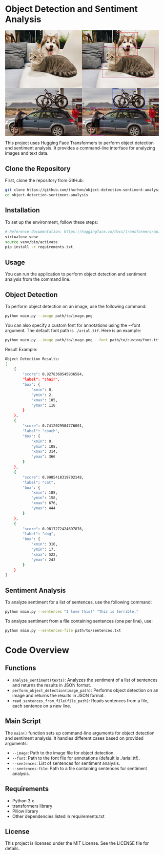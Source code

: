 # Object Detection and Sentiment Analysis

<!-- ![Alt text](example_results/kucing_20240720_112839.jpg "a title") -->

<div style="display: flex; justify-content: space-around;">
  <img src="example_images/kucing.jpg" alt="Image 2" style="width: 50%;" />
  <img src="example_results/kucing_20240720_112839.jpg" alt="Image 1" style="width: 50%;" />
</div>
<div style="display: flex; justify-content: space-around;">
  <img src="example_images/liburan.jpg" alt="Image 2" style="width: 50%;" />
  <img src="example_results/liburan_20240720_112534.jpg" alt="Image 1" style="width: 50%;" />
</div>

This project uses Hugging Face Transformers to perform object detection and sentiment analysis. It provides a command-line interface for analyzing images and text data.

## Clone the Repository
First, clone the repository from GitHub:
```bash
git clone https://github.com/thxrhmn/object-detection-sentiment-analysis.git
cd object-detection-sentiment-analysis
```

## Installation
To set up the environment, follow these steps:

```bash
# Reference documentation: https://huggingface.co/docs/transformers/quicktour
virtualenv venv
source venv/bin/activate
pip install -r requirements.txt
```

## Usage

You can run the application to perform object detection and sentiment analysis from the command line.

## Object Detection

To perform object detection on an image, use the following command:
```bash
python main.py --image path/to/image.png
```
You can also specify a custom font for annotations using the --font argument. The default font path is `./arial.ttf`. Here is an example:
```bash
python main.py --image path/to/image.png --font path/to/custom/font.ttf
```
Result Example:
```bash
Object Detection Results:
[
    {
        "score": 0.9278369545936584,
        "label": "chair",
        "box": {
            "xmin": 0,
            "ymin": 2,
            "xmax": 105,
            "ymax": 118
        }
    },
    {
        "score": 0.7412029504776001,
        "label": "couch",
        "box": {
            "xmin": 0,
            "ymin": 108,
            "xmax": 314,
            "ymax": 366
        }
    },
    {
        "score": 0.9985418319702148,
        "label": "cat",
        "box": {
            "xmin": 188,
            "ymin": 158,
            "xmax": 676,
            "ymax": 444
        }
    },
    {
        "score": 0.9817272424697876,
        "label": "dog",
        "box": {
            "xmin": 316,
            "ymin": 17,
            "xmax": 522,
            "ymax": 243
        }
    }
]
```

## Sentiment Analysis

To analyze sentiment for a list of sentences, use the following command:


```bash
python main.py --sentences "I love this!" "This is terrible."
```

To analyze sentiment from a file containing sentences (one per line), use:

```bash
python main.py --sentences-file path/to/sentences.txt
```

# Code Overview
## Functions

- `analyze_sentiment(texts)`: Analyzes the sentiment of a list of sentences and returns the results in JSON format.
- `perform_object_detection(image_path)`: Performs object detection on an image and returns the results in JSON format.
- `read_sentences_from_file(file_path)`: Reads sentences from a file, each sentence on a new line.

## Main Script

The `main()` function sets up command-line arguments for object detection and sentiment analysis. It handles different cases based on provided arguments:

- `--image`: Path to the image file for object detection.
- `--font`: Path to the font file for annotations (default is ./arial.ttf).
- `--sentences`: List of sentences for sentiment analysis.
- `--sentences-file`: Path to a file containing sentences for sentiment analysis.

## Requirements

- Python 3.x
- transformers library
- Pillow library
- Other dependencies listed in requirements.txt

## License

This project is licensed under the MIT License. See the LICENSE file for details.
